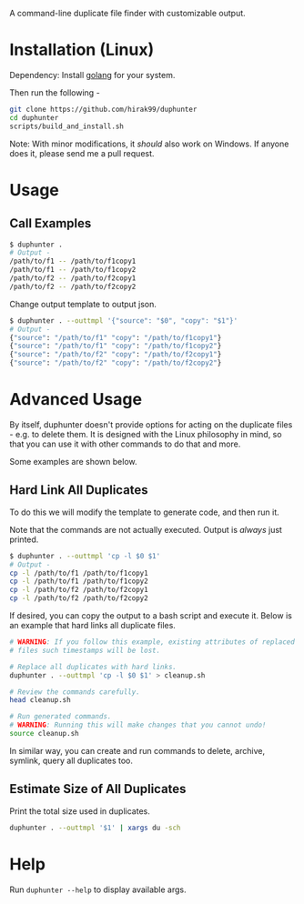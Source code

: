 A command-line duplicate file finder with customizable output.

# Installation (Linux)

Dependency: Install [golang](https://go.dev/doc/install) for your system.

Then run the following -

```bash
git clone https://github.com/hirak99/duphunter
cd duphunter
scripts/build_and_install.sh
```

Note: With minor modifications, it *should* also work on Windows. If anyone does
it, please send me a pull request.

# Usage

## Call Examples
```bash
$ duphunter .
# Output -
/path/to/f1 -- /path/to/f1copy1
/path/to/f1 -- /path/to/f1copy2
/path/to/f2 -- /path/to/f2copy1
/path/to/f2 -- /path/to/f2copy2
```

Change output template to output json.
```bash
$ duphunter . --outtmpl '{"source": "$0", "copy": "$1"}'
# Output -
{"source": "/path/to/f1" "copy": "/path/to/f1copy1"}
{"source": "/path/to/f1" "copy": "/path/to/f1copy2"}
{"source": "/path/to/f2" "copy": "/path/to/f2copy1"}
{"source": "/path/to/f2" "copy": "/path/to/f2copy2"}
```

# Advanced Usage
By itself, duphunter doesn't provide options for acting on the duplicate files -
e.g. to delete them. It is designed with the Linux philosophy in mind, so that
you can use it with other commands to do that and more.

Some examples are shown below.

## Hard Link All Duplicates
To do this we will modify the template to generate code, and then run it.

Note that the commands are not actually executed. Output is *always* just
printed.

```bash
$ duphunter . --outtmpl 'cp -l $0 $1'
# Output -
cp -l /path/to/f1 /path/to/f1copy1
cp -l /path/to/f1 /path/to/f1copy2
cp -l /path/to/f2 /path/to/f2copy1
cp -l /path/to/f2 /path/to/f2copy2
```
If desired, you can copy the output to a bash script and execute it. Below is an
example that hard links all duplicate files.

```bash
# WARNING: If you follow this example, existing attributes of replaced
# files such timestamps will be lost.

# Replace all duplicates with hard links.
duphunter . --outtmpl 'cp -l $0 $1' > cleanup.sh

# Review the commands carefully.
head cleanup.sh

# Run generated commands.
# WARNING: Running this will make changes that you cannot undo!
source cleanup.sh
```

In similar way, you can create and run commands to delete, archive, symlink, query all duplicates too.

## Estimate Size of All Duplicates

Print the total size used in duplicates.

```bash
duphunter . --outtmpl '$1' | xargs du -sch
```

# Help

Run `duphunter --help` to display available args.
